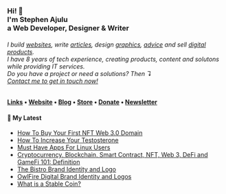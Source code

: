   <!-- Hi there! Feel free to make this your own but don't use my data. Attributions are welcomed --> 
<h3>Hi! 👋<br>I'm Stephen Ajulu<br>a Web Developer, Designer & Writer</h3>
<h6>I build <a href="https://stephenajulu.com/portfolio">websites</a>, write <a href="https://stephenajulu.com/blog">articles</a>, design <a href="https://stephenajulu.com/portfolio">graphics</a>, <a href="https://stephenajulu.com/book-a-consultation">advice</a> and sell <a href="https://stephenajulu.com/store">digital products</a>.<br>I have 8 years of tech experience, creating products, content and solutons while providing IT services.<br>Do you have a project or need a solutions? Then ↴<br><a href="https://stephenajulu.com/contact">Contact me to get in touch now!</a></h6>

<h4> <a href="https://stephenajulu.com/links">Links</a> • <a href="https://stephenajulu.com">Website</a> • <a href="https://stephenajulu.com/blog">Blog</a> • <a href="https://stephenajulu.com/store">Store</a> • <a href="https://www.paypal.com/donate/?hosted_button_id=SLNMRAJ59LRC8">Donate</a> • <a href="https://stephenajulu.substack.com">Newsletter</a></h4>

<h4>📕 My Latest</h4>

<!-- BLOG-POST-LIST:START -->
- [How To Buy Your First NFT Web 3.0 Domain](https://stephenajulu.com/blog/how-to-buy-your-first-nft-web-3.0-domain/)
- [How To Increase Your Testosterone](https://stephenajulu.com/blog/how-to-increase-your-testosterone/)
- [Must Have Apps For Linux Users](https://stephenajulu.com/blog/must-have-apps-for-linux-users/)
- [Cryptocurrency, Blockchain, Smart Contract, NFT, Web 3, DeFi and GameFi 101: Definition](https://stephenajulu.com/blog/cryptocurrency-blockchain-smart-contract-nft-web-3-defi-and-gamefi-101-definition/)
- [The Bistro Brand Identity and Logo](https://stephenajulu.com/store/the-bistro-brand-identity-and-logo/)
- [OwlFire Digital Brand Identity and Logos](https://stephenajulu.com/store/owlfire-digital-brand-identity-and-logos/)
- [What is a Stable Coin?](https://stephenajulu.com/blog/what-are-stable-coins/)
<!-- BLOG-POST-LIST:END -->

